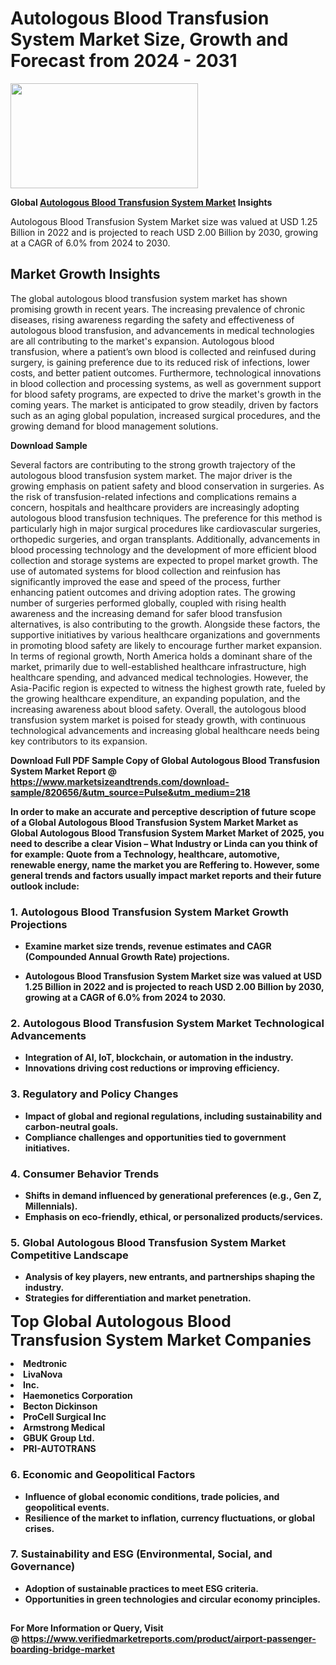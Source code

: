 <H1>Autologous Blood Transfusion System Market Size, Growth and Forecast from 2024 - 2031</H1><img class="aligncenter size-medium wp-image-584254" src="https://thirdeyenews.in/wp-content/uploads/2024/09/Global-Market-Research-300x168.jpeg" alt="" width="300" height="168" /><p><strong>Global&nbsp;<a href="https://www.marketsizeandtrends.com/download-sample/820656/&amp;utm_source=Pulse&amp;utm_medium=218">Autologous Blood Transfusion System Market</a> Insights</strong></p><p>Autologous Blood Transfusion System Market size was valued at USD 1.25 Billion in 2022 and is projected to reach USD 2.00 Billion by 2030, growing at a CAGR of 6.0% from 2024 to 2030.</p><p><h2>Market Growth Insights</h2> <p>The global autologous blood transfusion system market has shown promising growth in recent years. The increasing prevalence of chronic diseases, rising awareness regarding the safety and effectiveness of autologous blood transfusion, and advancements in medical technologies are all contributing to the market's expansion. Autologous blood transfusion, where a patient’s own blood is collected and reinfused during surgery, is gaining preference due to its reduced risk of infections, lower costs, and better patient outcomes. Furthermore, technological innovations in blood collection and processing systems, as well as government support for blood safety programs, are expected to drive the market's growth in the coming years. The market is anticipated to grow steadily, driven by factors such as an aging global population, increased surgical procedures, and the growing demand for blood management solutions.</p> <p><strong>Download Sample</strong></p> <p>Several factors are contributing to the strong growth trajectory of the autologous blood transfusion system market. The major driver is the growing emphasis on patient safety and blood conservation in surgeries. As the risk of transfusion-related infections and complications remains a concern, hospitals and healthcare providers are increasingly adopting autologous blood transfusion techniques. The preference for this method is particularly high in major surgical procedures like cardiovascular surgeries, orthopedic surgeries, and organ transplants. Additionally, advancements in blood processing technology and the development of more efficient blood collection and storage systems are expected to propel market growth. The use of automated systems for blood collection and reinfusion has significantly improved the ease and speed of the process, further enhancing patient outcomes and driving adoption rates. The growing number of surgeries performed globally, coupled with rising health awareness and the increasing demand for safer blood transfusion alternatives, is also contributing to the growth. Alongside these factors, the supportive initiatives by various healthcare organizations and governments in promoting blood safety are likely to encourage further market expansion. In terms of regional growth, North America holds a dominant share of the market, primarily due to well-established healthcare infrastructure, high healthcare spending, and advanced medical technologies. However, the Asia-Pacific region is expected to witness the highest growth rate, fueled by the growing healthcare expenditure, an expanding population, and the increasing awareness about blood safety. Overall, the autologous blood transfusion system market is poised for steady growth, with continuous technological advancements and increasing global healthcare needs being key contributors to its expansion. <p><strong></p><p><span class=""><strong>Download Full PDF Sample Copy of Global Autologous Blood Transfusion System Market Report</strong> @ <a href="https://www.marketsizeandtrends.com/download-sample/820656/&amp;utm_source=Pulse&amp;utm_medium=218" target="_blank">https://www.marketsizeandtrends.com/download-sample/820656/&amp;utm_source=Pulse&amp;utm_medium=218</a></span></p><p>In order to make an accurate and perceptive description of future scope of a Global&nbsp;Autologous Blood Transfusion System Market Market as Global&nbsp;Autologous Blood Transfusion System Market Market of 2025, you need to describe a clear Vision &ndash; What Industry or Linda can you think of for example: Quote from a Technology, healthcare, automotive, renewable energy, name the market you are Reffering to. However, some general trends and factors usually impact market reports and their future outlook include:</p><h3>1.&nbsp;<strong>Autologous Blood Transfusion System Market Growth Projections</strong></h3><ul><li>Examine market size trends, revenue estimates and CAGR (Compounded Annual Growth Rate) projections.</li><li><p>Autologous Blood Transfusion System Market size was valued at USD 1.25 Billion in 2022 and is projected to reach USD 2.00 Billion by 2030, growing at a CAGR of 6.0% from 2024 to 2030.</p></li></ul><h3>2.&nbsp;<strong>Autologous Blood Transfusion System Market Technological Advancements</strong></h3><ul><li>Integration of AI, IoT, blockchain, or automation in the industry.</li><li>Innovations driving cost reductions or improving efficiency.</li></ul><h3>3.&nbsp;<strong>Regulatory and Policy Changes</strong></h3><ul><li>Impact of global and regional regulations, including sustainability and carbon-neutral goals.</li><li>Compliance challenges and opportunities tied to government initiatives.</li></ul><h3>4.&nbsp;<strong>Consumer Behavior Trends</strong></h3><ul><li>Shifts in demand influenced by generational preferences (e.g., Gen Z, Millennials).</li><li>Emphasis on eco-friendly, ethical, or personalized products/services.</li></ul><h3>5.&nbsp;<strong>Global Autologous Blood Transfusion System Market Competitive Landscape</strong></h3><ul><li>Analysis of key players, new entrants, and partnerships shaping the industry.</li><li>Strategies for differentiation and market penetration.</li></ul><p data-pm-slice="1 1 []"><span style="color: inherit; font-family: inherit; font-size: 25px;">Top Global Autologous Blood Transfusion System Market Companies</span></p><div class="" data-test-id=""><p><li>Medtronic</li><li> LivaNova</li><li> Inc.</li><li> Haemonetics Corporation</li><li> Becton Dickinson</li><li> ProCell Surgical Inc</li><li> Armstrong Medical</li><li> GBUK Group Ltd.</li><li> PRI-AUTOTRANS</li></p></div><h3>6.&nbsp;<strong>Economic and Geopolitical Factors</strong></h3><ul><li>Influence of global economic conditions, trade policies, and geopolitical events.</li><li>Resilience of the market to inflation, currency fluctuations, or global crises.</li></ul><h3>7.&nbsp;<strong>Sustainability and ESG (Environmental, Social, and Governance)</strong></h3><ul><li>Adoption of sustainable practices to meet ESG criteria.</li><li>Opportunities in green technologies and circular economy principles.</li></ul><h2><strong style="font-size: 14px;">For More Information or Query, Visit @&nbsp;</strong><a style="background-color: #ffffff; font-size: 14px;" href="https://www.marketsizeandtrends.com/report/autologous-blood-transfusion-system-market/" target="_blank">https://www.verifiedmarketreports.com/product/airport-passenger-boarding-bridge-market</a></h2>
